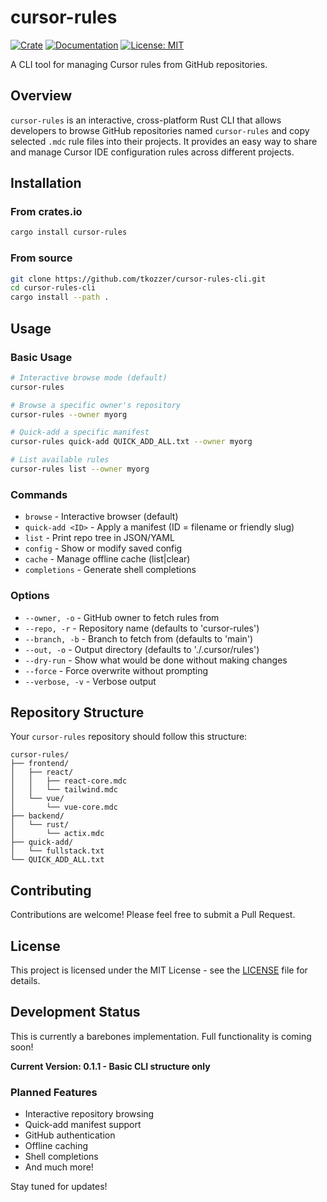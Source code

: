# cursor-rules

[![Crate](https://img.shields.io/crates/v/cursor-rules.svg)](https://crates.io/crates/cursor-rules)
[![Documentation](https://docs.rs/cursor-rules/badge.svg)](https://docs.rs/cursor-rules)
[![License: MIT](https://img.shields.io/badge/License-MIT-yellow.svg)](https://opensource.org/licenses/MIT)

A CLI tool for managing Cursor rules from GitHub repositories.

## Overview

`cursor-rules` is an interactive, cross-platform Rust CLI that allows developers to browse GitHub repositories named `cursor-rules` and copy selected `.mdc` rule files into their projects. It provides an easy way to share and manage Cursor IDE configuration rules across different projects.

## Installation

### From crates.io

```bash
cargo install cursor-rules
```

### From source

```bash
git clone https://github.com/tkozzer/cursor-rules-cli.git
cd cursor-rules-cli
cargo install --path .
```

## Usage

### Basic Usage

```bash
# Interactive browse mode (default)
cursor-rules

# Browse a specific owner's repository
cursor-rules --owner myorg

# Quick-add a specific manifest
cursor-rules quick-add QUICK_ADD_ALL.txt --owner myorg

# List available rules
cursor-rules list --owner myorg
```

### Commands

- `browse` - Interactive browser (default)
- `quick-add <ID>` - Apply a manifest (ID = filename or friendly slug)
- `list` - Print repo tree in JSON/YAML
- `config` - Show or modify saved config
- `cache` - Manage offline cache (list|clear)
- `completions` - Generate shell completions

### Options

- `--owner, -o` - GitHub owner to fetch rules from
- `--repo, -r` - Repository name (defaults to 'cursor-rules')
- `--branch, -b` - Branch to fetch from (defaults to 'main')
- `--out, -o` - Output directory (defaults to './.cursor/rules')
- `--dry-run` - Show what would be done without making changes
- `--force` - Force overwrite without prompting
- `--verbose, -v` - Verbose output

## Repository Structure

Your `cursor-rules` repository should follow this structure:

```
cursor-rules/
├── frontend/
│   ├── react/
│   │   ├── react-core.mdc
│   │   └── tailwind.mdc
│   └── vue/
│       └── vue-core.mdc
├── backend/
│   └── rust/
│       └── actix.mdc
├── quick-add/
│   └── fullstack.txt
└── QUICK_ADD_ALL.txt
```

## Contributing

Contributions are welcome! Please feel free to submit a Pull Request.

## License

This project is licensed under the MIT License - see the [LICENSE](LICENSE) file for details.

## Development Status

This is currently a barebones implementation. Full functionality is coming soon!

**Current Version: 0.1.1 - Basic CLI structure only**

### Planned Features

- Interactive repository browsing
- Quick-add manifest support
- GitHub authentication
- Offline caching
- Shell completions
- And much more!

Stay tuned for updates! 